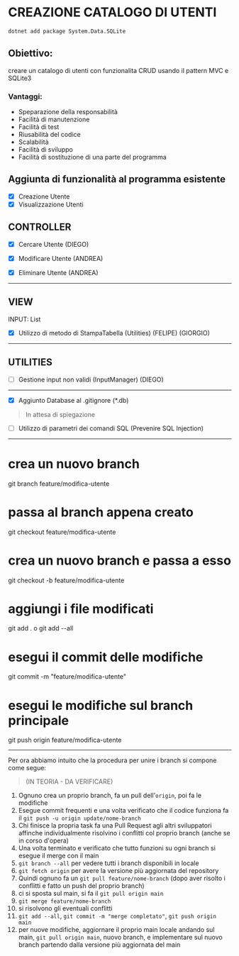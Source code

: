 # CREAZIONE CATALOGO DI UTENTI


```bash
dotnet add package System.Data.SQLite
```


## Obiettivo: 

creare un catalogo di utenti con funzionalita CRUD usando il pattern MVC e SQLite3


### Vantaggi:

- Speparazione della responsabilità
- Facilità di manutenzione
- Facilità di test
- Riusabilità del codice
- Scalabilità
- Facilità di sviluppo
- Facilità di sostituzione di una parte del programma

## Aggiunta di funzionalità al programma esistente

- [x] Creazione Utente
- [x] Visualizzazione Utenti

CONTROLLER
---
- [x] Cercare Utente (DIEGO)

- [x] Modificare Utente (ANDREA)  
- [x] Eliminare Utente (ANDREA)
---

VIEW
---
INPUT: List<User>
- [x] Utilizzo di metodo di StampaTabella (Utilities) (FELIPE) (GIORGIO)
---

UTILITIES
---
- [ ] Gestione input non validi (InputManager) (DIEGO)
---

- [x] Aggiunto Database al .gitignore (*.db)

> In attesa di spiegazione

- [ ] Utilizzo di parametri dei comandi SQL (Prevenire SQL Injection)

---

# crea un nuovo branch
git branch feature/modifica-utente
# passa al branch appena creato
git checkout feature/modifica-utente
# crea un nuovo branch e passa a esso
git checkout -b feature/modifica-utente
# aggiungi i file modificati
git add . o git add --all
# esegui il commit delle modifiche
git commit -m "feature/modifica-utente"
# esegui le modifiche sul branch principale
git push origin feature/modifica-utente

---

Per ora abbiamo intuito che la procedura per unire i branch si compone come segue: 

> (IN TEORIA - DA VERIFICARE)

1. Ognuno crea un proprio branch, fa un pull dell'`origin`, poi fa le modifiche
2. Esegue commit frequenti e una volta verificato che il codice funziona fa il `git push -u origin update/nome-branch`
3. Chi finisce la propria task fa una Pull Request agli altri sviluppatori affinche individualmente risolvino i conflitti col proprio branch (anche se in corso d'opera)
4. Una volta terminato e verificato che tutto funzioni su ogni branch si esegue il merge con il main
5. `git branch --all` per vedere tutti i branch disponibili in locale 
6. `git fetch origin` per avere la versione più aggiornata del repository
7. Quindi ognuno fa un `git pull feature/nome-branch` (dopo aver risolto i conflitti e fatto un push del proprio branch)
8. ci si sposta sul main, si fa il `git pull origin main`
9. `git merge feature/nome-branch`
10. si risolvono gli eventuali conflitti
11. `git add --all`, `git commit -m "merge completato"`, `git push origin main`
12. per nuove modifiche, aggiornare il proprio main locale andando sul main, `git pull origin main`, nuovo branch, e implementare sul nuovo branch partendo dalla versione più aggiornata del main
